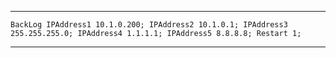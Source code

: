 <hr>

``` BackLog IPAddress1 10.1.0.200; IPAddress2 10.1.0.1; IPAddress3 255.255.255.0; IPAddress4 1.1.1.1; IPAddress5 8.8.8.8; Restart 1; ```

<hr>
